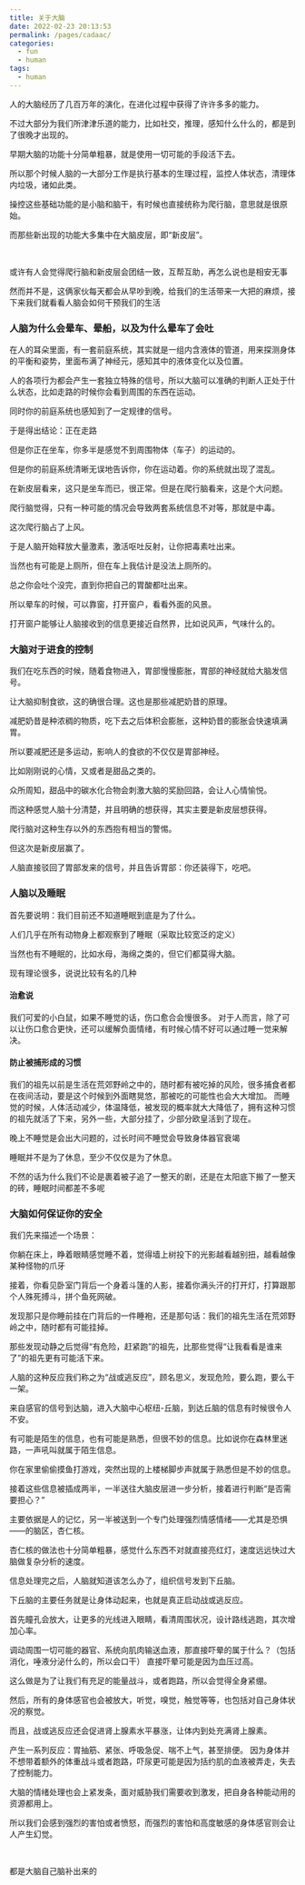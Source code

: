 ```yaml
---
title: 关于大脑
date: 2022-02-23 20:13:53
permalink: /pages/cadaac/
categories:
  - fun
  - human
tags:
  - human
---
```



人的大脑经历了几百万年的演化，在进化过程中获得了许许多多的能力。

不过大部分为我们所津津乐道的能力，比如社交，推理，感知什么什么的，都是到了很晚才出现的。

早期大脑的功能十分简单粗暴，就是使用一切可能的手段活下去。

所以那个时候人脑的一大部分工作是执行基本的生理过程，监控人体状态，清理体内垃圾，诸如此类。

操控这些基础功能的是小脑和脑干，有时候也直接统称为爬行脑，意思就是很原始。

而那些新出现的功能大多集中在大脑皮层，即“新皮层”。

</br>

或许有人会觉得爬行脑和新皮层会团结一致，互帮互助，再怎么说也是相安无事

然而并不是，这俩家伙每天都会从早吵到晚，给我们的生活带来一大把的麻烦，接下来我们就看看人脑会如何干预我们的生活

### 人脑为什么会晕车、晕船，以及为什么晕车了会吐

在人的耳朵里面，有一套前庭系统，其实就是一组内含液体的管道，用来探测身体的平衡和姿势，里面布满了神经元，感知其中的液体变化以及位置。

人的各项行为都会产生一套独立特殊的信号，所以大脑可以准确的判断人正处于什么状态，比如走路的时候你会看到周围的东西在运动。

同时你的前庭系统也感知到了一定规律的信号。

于是得出结论：正在走路

但是你正在坐车，你多半是感觉不到周围物体（车子）的运动的。

但是你的前庭系统清晰无误地告诉你，你在运动着。你的系统就出现了混乱。

在新皮层看来，这只是坐车而已，很正常。但是在爬行脑看来，这是个大问题。

爬行脑觉得，只有一种可能的情况会导致两套系统信息不对等，那就是中毒。

这次爬行脑占了上风。

于是人脑开始释放大量激素，激活呕吐反射，让你把毒素吐出来。

当然也有可能是上厕所，但在车上我估计是没法上厕所的。

总之你会吐个没完，直到你把自己的胃酸都吐出来。

所以晕车的时候，可以靠窗，打开窗户，看看外面的风景。

打开窗户能够让人脑接收到的信息更接近自然界，比如说风声，气味什么的。

### 大脑对于进食的控制

我们在吃东西的时候，随着食物进入，胃部慢慢膨胀，胃部的神经就给大脑发信号。

让大脑抑制食欲，这的确很合理。这也是那些减肥奶昔的原理。

减肥奶昔是种浓稠的物质，吃下去之后体积会膨胀，这种奶昔的膨胀会快速填满胃。

所以要减肥还是多运动，影响人的食欲的不仅仅是胃部神经。

比如刚刚说的心情，又或者是甜品之类的。

众所周知，甜品中的碳水化合物会刺激大脑的奖励回路，会让人心情愉悦。

而这种感觉人脑十分清楚，并且明确的想获得，其实主要是新皮层想获得。

爬行脑对这种生存以外的东西抱有相当的警惕。

但这次是新皮层赢了。

人脑直接驳回了胃部发来的信号，并且告诉胃部：你还装得下，吃吧。

### 人脑以及睡眠 

首先要说明：我们目前还不知道睡眠到底是为了什么。

人们几乎在所有动物身上都观察到了睡眠（采取比较宽泛的定义）

当然也有不睡眠的，比如水母，海绵之类的，但它们都莫得大脑。

现有理论很多，说说比较有名的几种

#### 治愈说

我们可爱的小白鼠，如果不睡觉的话，伤口愈合会慢很多。
对于人而言，除了可以让伤口愈合更快，还可以缓解负面情绪，有时候心情不好可以通过睡一觉来解决。

#### 防止被捕形成的习惯

我们的祖先以前是生活在荒郊野岭之中的，随时都有被吃掉的风险，很多捕食者都在夜间活动，要是这个时候到外面瞎晃悠，那被吃的可能性也会大大增加。
而睡觉的时候，人体活动减少，体温降低，被发现的概率就大大降低了，拥有这种习惯的祖先就活了下来，另外一些，大部分挂了，少部分欧皇活到了现在。

晚上不睡觉是会出大问题的，过长时间不睡觉会导致身体器官衰竭

睡眠并不是为了休息，至少不仅仅是为了休息。

不然的话为什么我们不论是裹着被子追了一整天的剧，还是在太阳底下搬了一整天的砖，睡眠时间都差不多呢

### 大脑如何保证你的安全

我们先来描述一个场景：

你躺在床上，睁着眼睛感觉睡不着，觉得墙上树投下的光影越看越别扭，越看越像某种怪物的爪牙

接着，你看见卧室门背后一个身着斗篷的人影，接着你满头汗的打开灯，打算跟那个人殊死搏斗，拼个鱼死网破。

发现那只是你睡前挂在门背后的一件睡袍，还是那句话：我们的祖先生活在荒郊野岭之中，随时都有可能挂掉。

那些发现动静之后觉得“有危险，赶紧跑”的祖先，比那些觉得“让我看看是谁来了”的祖先更有可能活下来。

人脑的这种反应我们称之为“战或逃反应”，顾名思义，发现危险，要么跑，要么干一架。

来自感官的信号到达脑，进入大脑中心枢纽-丘脑，到达丘脑的信息有时候很令人不安。

有可能是陌生的信息，也有可能是熟悉，但很不妙的信息。比如说你在森林里迷路，一声吼叫就属于陌生信息。

你在家里偷偷摸鱼打游戏，突然出现的上楼梯脚步声就属于熟悉但是不妙的信息。

接着这些信息被插成两半，一半送往大脑皮层进一步分析，接着进行判断“是否需要担心？”

主要依据是人的记忆，另一半被送到一个专门处理强烈情感情绪——尤其是恐惧——的脑区，杏仁核。

杏仁核的做法也十分简单粗暴，感觉什么东西不对就直接亮红灯，速度远远快过大脑做复杂分析的速度。

信息处理完之后，人脑就知道该怎么办了，组织信号发到下丘脑。

下丘脑的主要任务就是让身体动起来，也就是真正启动战或逃反应。

首先瞳孔会放大，让更多的光线进入眼睛，看清周围状况，设计路线逃跑，其次增加心率。

调动周围一切可能的器官、系统向肌肉输送血液，那直接吓晕的属于什么？（包括消化，唾液分泌什么的，所以会口干）
直接吓晕可能是因为血压过高。

这么做是为了让我们有充足的能量战斗，或者跑路，所以会觉得全身紧绷。

然后，所有的身体感官也会被放大，听觉，嗅觉，触觉等等，也包括对自己身体状况的察觉。

而且，战或逃反应还会促进肾上腺素水平暴涨，让体内到处充满肾上腺素。

产生一系列反应：胃抽筋、紧张、呼吸急促、喘不上气，甚至排便。
因为身体并不想带着额外的体重战斗或者跑路，吓尿更可能是因为括约肌的血液被弄走，失去了控制能力。

大脑的情绪处理也会上紧发条，面对威胁我们需要收到激发，把自身各种能动用的资源都用上。

所以我们会感到强烈的害怕或者愤怒，而强烈的害怕和高度敏感的身体感官则会让人产生幻觉。

</br>

都是大脑自己脑补出来的